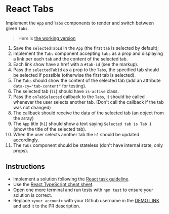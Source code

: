 # React Tabs

Implement the `App` and `Tabs` components to render and switch between given `tabs`.

> Here is [the working version](https://mate-academy.github.io/react_tabs)

1. Save the `selectedTabId` in the `App` (the first `tab` is selected by default);
1. Implement the `Tabs` component accepting `tabs` as a prop and displaying a link per each `tab` and the content of the selected tab.
1. Each link show have a href with a `#tab-id` (see the markup).
1. Pass the `selectedTabId` as a prop to the `Tabs`, the specified tab should be selected if possible
  (otherwise the first tab is selected).
1. The `Tabs` should show the content of the selected tab (add an attribute `data-cy="tab-content"` for testing).
1. The selected tab (`li`) should have `is-active` class.
1. Pass the `onTabSelected` callback to the `Tabs`, it should be called whenever the user selects another tab.
   (Don't call the callback if the tab was not changed)
1. The callback should receive the data of the selected tab (an object from the array)
1. The `App` title (`h1`) should show a text saying `Selected tab is Tab 1` (show the title of the selected tab).
1. When the user selects another tab the `h1` should be updated accordingly.
1. The `Tabs` component should be stateless (don't have internal state, only props).

## Instructions

- Implement a solution following the [React task guideline](https://github.com/mate-academy/react_task-guideline#react-tasks-guideline).
- Use the [React TypeScript cheat sheet](https://mate-academy.github.io/fe-program/js/extra/react-typescript).
- Open one more terminal and run tests with `npm test` to ensure your solution is correct.
- Replace `<your_account>` with your Github username in the [DEMO LINK](https://max-rozzhalovets.github.io/react_tabs/) and add it to the PR description.
